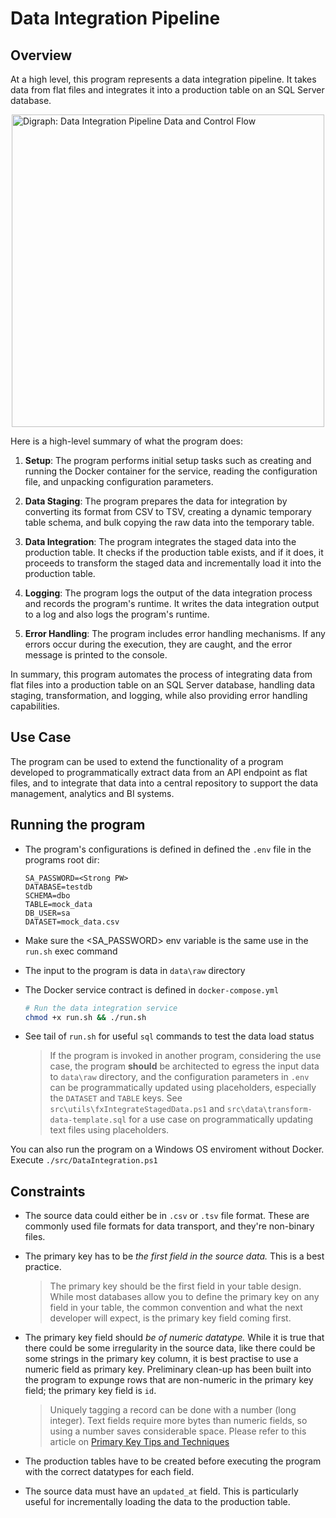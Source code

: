 # Data Integration Pipeline

## Overview
At a high level, this program represents a data integration pipeline. It takes data from flat files and integrates it into a production table on an SQL Server database. 

<img src="https://github.com/richardogoma/data-integration-pipeline/assets/108296666/22445f16-b39e-4e72-a61a-19eb76764ad1" alt="Digraph: Data Integration Pipeline Data and Control Flow" style="display: block; margin-left: auto; margin-right: auto;" width="500" height="500">

Here is a high-level summary of what the program does:

1. **Setup**: The program performs initial setup tasks such as creating and running the Docker container for the service, reading the configuration file, and unpacking configuration parameters.

2. **Data Staging**: The program prepares the data for integration by converting its format from CSV to TSV, creating a dynamic temporary table schema, and bulk copying the raw data into the temporary table.

3. **Data Integration**: The program integrates the staged data into the production table. It checks if the production table exists, and if it does, it proceeds to transform the staged data and incrementally load it into the production table.

4. **Logging**: The program logs the output of the data integration process and records the program's runtime. It writes the data integration output to a log and also logs the program's runtime.

5. **Error Handling**: The program includes error handling mechanisms. If any errors occur during the execution, they are caught, and the error message is printed to the console.

In summary, this program automates the process of integrating data from flat files into a production table on an SQL Server database, handling data staging, transformation, and logging, while also providing error handling capabilities.

## Use Case
The program can be used to extend the functionality of a program developed to programmatically extract data from an API endpoint as flat files, and to integrate that data into a central repository to support the data management, analytics and BI systems.

## Running the program
* The program's configurations is defined in defined the `.env` file in the programs root dir:
    ```env
    SA_PASSWORD=<Strong PW>
    DATABASE=testdb
    SCHEMA=dbo
    TABLE=mock_data
    DB_USER=sa
    DATASET=mock_data.csv
    ```
* Make sure the <SA_PASSWORD> env variable is the same use in the `run.sh` exec command
* The input to the program is data in `data\raw` directory
* The Docker service contract is defined in `docker-compose.yml`

    ```bash
    # Run the data integration service
    chmod +x run.sh && ./run.sh
    ```
* See tail of `run.sh` for useful `sql` commands to test the data load status
        
    > If the program is invoked in another program, considering the use case, the program **should** be architected to egress the input data to `data\raw` directory, and the configuration parameters in `.env` can be programmatically updated using placeholders, especially the `DATASET` and `TABLE` keys. 
    See `src\utils\fxIntegrateStagedData.ps1` and `src\data\transform-data-template.sql` for a use case on programmatically updating text files using placeholders.

You can also run the program on a Windows OS enviroment without Docker. Execute `./src/DataIntegration.ps1`

## Constraints
* The source data could either be in `.csv` or `.tsv` file format. These are commonly used file formats for data transport, and they're non-binary files.
* The primary key has to be _the first field in the source data._ This is a best practice.

    > The primary key should be the first field in your table design. While most databases allow you to define the primary key on any field in your table, the common convention and what the next developer will expect, is the primary key field coming first.

* The primary key field should _be of numeric datatype._ While it is true that there could be some irregularity in the source data, like there could be some strings in the primary key column, it is best practise to use a numeric field as primary key. Preliminary clean-up has been built into the program to expunge rows that are non-numeric in the primary key field; the primary key field is `id`. 

    > Uniquely tagging a record can be done with a number (long integer). Text fields require more bytes than numeric fields, so using a number saves considerable space. Please refer to this article on [Primary Key Tips and Techniques](https://www.fmsinc.com/free/newtips/PrimaryKey.asp)

* The production tables have to be created before executing the program with the correct datatypes for each field. 

* The source data must have an `updated_at` field. This is particularly useful for incrementally loading the data to the production table.



